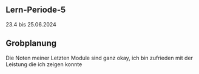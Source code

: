 ## Lern-Periode-5
23.4 bis 25.06.2024


## Grobplanung
Die Noten meiner Letzten Module sind ganz okay, ich bin zufrieden mit der Leistung die ich zeigen konnte

